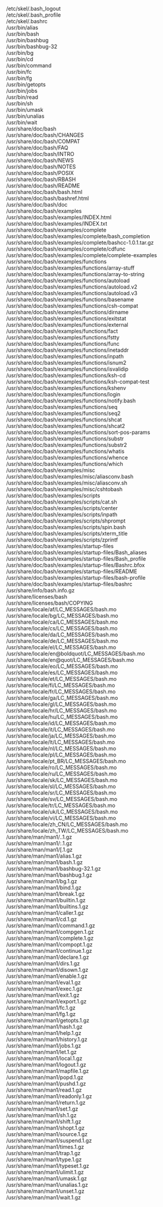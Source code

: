 /etc/skel/.bash_logout  
/etc/skel/.bash_profile  
/etc/skel/.bashrc  
/usr/bin/alias  
/usr/bin/bash  
/usr/bin/bashbug  
/usr/bin/bashbug-32  
/usr/bin/bg  
/usr/bin/cd  
/usr/bin/command  
/usr/bin/fc  
/usr/bin/fg  
/usr/bin/getopts  
/usr/bin/jobs  
/usr/bin/read  
/usr/bin/sh  
/usr/bin/umask  
/usr/bin/unalias  
/usr/bin/wait  
/usr/share/doc/bash  
/usr/share/doc/bash/CHANGES  
/usr/share/doc/bash/COMPAT  
/usr/share/doc/bash/FAQ  
/usr/share/doc/bash/INTRO  
/usr/share/doc/bash/NEWS  
/usr/share/doc/bash/NOTES  
/usr/share/doc/bash/POSIX  
/usr/share/doc/bash/RBASH  
/usr/share/doc/bash/README  
/usr/share/doc/bash/bash.html  
/usr/share/doc/bash/bashref.html  
/usr/share/doc/bash/doc  
/usr/share/doc/bash/examples  
/usr/share/doc/bash/examples/INDEX.html  
/usr/share/doc/bash/examples/INDEX.txt  
/usr/share/doc/bash/examples/complete  
/usr/share/doc/bash/examples/complete/bash_completion  
/usr/share/doc/bash/examples/complete/bashcc-1.0.1.tar.gz  
/usr/share/doc/bash/examples/complete/cdfunc  
/usr/share/doc/bash/examples/complete/complete-examples  
/usr/share/doc/bash/examples/functions  
/usr/share/doc/bash/examples/functions/array-stuff  
/usr/share/doc/bash/examples/functions/array-to-string  
/usr/share/doc/bash/examples/functions/autoload  
/usr/share/doc/bash/examples/functions/autoload.v2  
/usr/share/doc/bash/examples/functions/autoload.v3  
/usr/share/doc/bash/examples/functions/basename  
/usr/share/doc/bash/examples/functions/csh-compat  
/usr/share/doc/bash/examples/functions/dirname  
/usr/share/doc/bash/examples/functions/exitstat  
/usr/share/doc/bash/examples/functions/external  
/usr/share/doc/bash/examples/functions/fact  
/usr/share/doc/bash/examples/functions/fstty  
/usr/share/doc/bash/examples/functions/func  
/usr/share/doc/bash/examples/functions/inetaddr  
/usr/share/doc/bash/examples/functions/inpath  
/usr/share/doc/bash/examples/functions/isnum2  
/usr/share/doc/bash/examples/functions/isvalidip  
/usr/share/doc/bash/examples/functions/ksh-cd  
/usr/share/doc/bash/examples/functions/ksh-compat-test  
/usr/share/doc/bash/examples/functions/kshenv  
/usr/share/doc/bash/examples/functions/login  
/usr/share/doc/bash/examples/functions/notify.bash  
/usr/share/doc/bash/examples/functions/seq  
/usr/share/doc/bash/examples/functions/seq2  
/usr/share/doc/bash/examples/functions/shcat  
/usr/share/doc/bash/examples/functions/shcat2  
/usr/share/doc/bash/examples/functions/sort-pos-params  
/usr/share/doc/bash/examples/functions/substr  
/usr/share/doc/bash/examples/functions/substr2  
/usr/share/doc/bash/examples/functions/whatis  
/usr/share/doc/bash/examples/functions/whence  
/usr/share/doc/bash/examples/functions/which  
/usr/share/doc/bash/examples/misc  
/usr/share/doc/bash/examples/misc/aliasconv.bash  
/usr/share/doc/bash/examples/misc/aliasconv.sh  
/usr/share/doc/bash/examples/misc/cshtobash  
/usr/share/doc/bash/examples/scripts  
/usr/share/doc/bash/examples/scripts/cat.sh  
/usr/share/doc/bash/examples/scripts/center  
/usr/share/doc/bash/examples/scripts/inpath  
/usr/share/doc/bash/examples/scripts/shprompt  
/usr/share/doc/bash/examples/scripts/spin.bash  
/usr/share/doc/bash/examples/scripts/xterm_title  
/usr/share/doc/bash/examples/scripts/zprintf  
/usr/share/doc/bash/examples/startup-files  
/usr/share/doc/bash/examples/startup-files/Bash_aliases  
/usr/share/doc/bash/examples/startup-files/Bash_profile  
/usr/share/doc/bash/examples/startup-files/Bashrc.bfox  
/usr/share/doc/bash/examples/startup-files/README  
/usr/share/doc/bash/examples/startup-files/bash-profile  
/usr/share/doc/bash/examples/startup-files/bashrc  
/usr/share/info/bash.info.gz  
/usr/share/licenses/bash  
/usr/share/licenses/bash/COPYING  
/usr/share/locale/af/LC_MESSAGES/bash.mo  
/usr/share/locale/bg/LC_MESSAGES/bash.mo  
/usr/share/locale/ca/LC_MESSAGES/bash.mo  
/usr/share/locale/cs/LC_MESSAGES/bash.mo  
/usr/share/locale/da/LC_MESSAGES/bash.mo  
/usr/share/locale/de/LC_MESSAGES/bash.mo  
/usr/share/locale/el/LC_MESSAGES/bash.mo  
/usr/share/locale/en@boldquot/LC_MESSAGES/bash.mo  
/usr/share/locale/en@quot/LC_MESSAGES/bash.mo  
/usr/share/locale/eo/LC_MESSAGES/bash.mo  
/usr/share/locale/es/LC_MESSAGES/bash.mo  
/usr/share/locale/et/LC_MESSAGES/bash.mo  
/usr/share/locale/fi/LC_MESSAGES/bash.mo  
/usr/share/locale/fr/LC_MESSAGES/bash.mo  
/usr/share/locale/ga/LC_MESSAGES/bash.mo  
/usr/share/locale/gl/LC_MESSAGES/bash.mo  
/usr/share/locale/hr/LC_MESSAGES/bash.mo  
/usr/share/locale/hu/LC_MESSAGES/bash.mo  
/usr/share/locale/id/LC_MESSAGES/bash.mo  
/usr/share/locale/it/LC_MESSAGES/bash.mo  
/usr/share/locale/ja/LC_MESSAGES/bash.mo  
/usr/share/locale/lt/LC_MESSAGES/bash.mo  
/usr/share/locale/nl/LC_MESSAGES/bash.mo  
/usr/share/locale/pl/LC_MESSAGES/bash.mo  
/usr/share/locale/pt_BR/LC_MESSAGES/bash.mo  
/usr/share/locale/ro/LC_MESSAGES/bash.mo  
/usr/share/locale/ru/LC_MESSAGES/bash.mo  
/usr/share/locale/sk/LC_MESSAGES/bash.mo  
/usr/share/locale/sl/LC_MESSAGES/bash.mo  
/usr/share/locale/sr/LC_MESSAGES/bash.mo  
/usr/share/locale/sv/LC_MESSAGES/bash.mo  
/usr/share/locale/tr/LC_MESSAGES/bash.mo  
/usr/share/locale/uk/LC_MESSAGES/bash.mo  
/usr/share/locale/vi/LC_MESSAGES/bash.mo  
/usr/share/locale/zh_CN/LC_MESSAGES/bash.mo  
/usr/share/locale/zh_TW/LC_MESSAGES/bash.mo  
/usr/share/man/man1/..1.gz  
/usr/share/man/man1/:.1.gz  
/usr/share/man/man1/[.1.gz  
/usr/share/man/man1/alias.1.gz  
/usr/share/man/man1/bash.1.gz  
/usr/share/man/man1/bashbug-32.1.gz  
/usr/share/man/man1/bashbug.1.gz  
/usr/share/man/man1/bg.1.gz  
/usr/share/man/man1/bind.1.gz  
/usr/share/man/man1/break.1.gz  
/usr/share/man/man1/builtin.1.gz  
/usr/share/man/man1/builtins.1.gz  
/usr/share/man/man1/caller.1.gz  
/usr/share/man/man1/cd.1.gz  
/usr/share/man/man1/command.1.gz  
/usr/share/man/man1/compgen.1.gz  
/usr/share/man/man1/complete.1.gz  
/usr/share/man/man1/compopt.1.gz  
/usr/share/man/man1/continue.1.gz  
/usr/share/man/man1/declare.1.gz  
/usr/share/man/man1/dirs.1.gz  
/usr/share/man/man1/disown.1.gz  
/usr/share/man/man1/enable.1.gz  
/usr/share/man/man1/eval.1.gz  
/usr/share/man/man1/exec.1.gz  
/usr/share/man/man1/exit.1.gz  
/usr/share/man/man1/export.1.gz  
/usr/share/man/man1/fc.1.gz  
/usr/share/man/man1/fg.1.gz  
/usr/share/man/man1/getopts.1.gz  
/usr/share/man/man1/hash.1.gz  
/usr/share/man/man1/help.1.gz  
/usr/share/man/man1/history.1.gz  
/usr/share/man/man1/jobs.1.gz  
/usr/share/man/man1/let.1.gz  
/usr/share/man/man1/local.1.gz  
/usr/share/man/man1/logout.1.gz  
/usr/share/man/man1/mapfile.1.gz  
/usr/share/man/man1/popd.1.gz  
/usr/share/man/man1/pushd.1.gz  
/usr/share/man/man1/read.1.gz  
/usr/share/man/man1/readonly.1.gz  
/usr/share/man/man1/return.1.gz  
/usr/share/man/man1/set.1.gz  
/usr/share/man/man1/sh.1.gz  
/usr/share/man/man1/shift.1.gz  
/usr/share/man/man1/shopt.1.gz  
/usr/share/man/man1/source.1.gz  
/usr/share/man/man1/suspend.1.gz  
/usr/share/man/man1/times.1.gz  
/usr/share/man/man1/trap.1.gz  
/usr/share/man/man1/type.1.gz  
/usr/share/man/man1/typeset.1.gz  
/usr/share/man/man1/ulimit.1.gz  
/usr/share/man/man1/umask.1.gz  
/usr/share/man/man1/unalias.1.gz  
/usr/share/man/man1/unset.1.gz  
/usr/share/man/man1/wait.1.gz  
